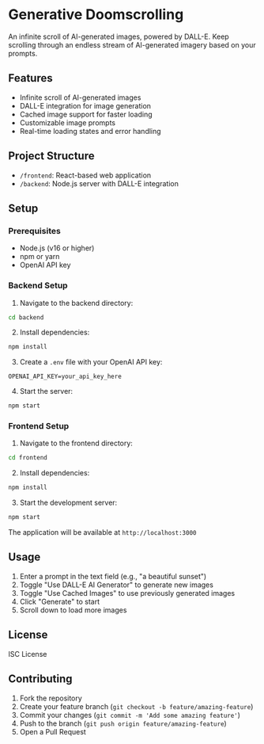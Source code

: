 # Generative Doomscrolling

An infinite scroll of AI-generated images, powered by DALL-E. Keep scrolling through an endless stream of AI-generated imagery based on your prompts.

## Features

- Infinite scroll of AI-generated images
- DALL-E integration for image generation
- Cached image support for faster loading
- Customizable image prompts
- Real-time loading states and error handling

## Project Structure

- `/frontend`: React-based web application
- `/backend`: Node.js server with DALL-E integration

## Setup

### Prerequisites

- Node.js (v16 or higher)
- npm or yarn
- OpenAI API key

### Backend Setup

1. Navigate to the backend directory:
```bash
cd backend
```

2. Install dependencies:
```bash
npm install
```

3. Create a `.env` file with your OpenAI API key:
```
OPENAI_API_KEY=your_api_key_here
```

4. Start the server:
```bash
npm start
```

### Frontend Setup

1. Navigate to the frontend directory:
```bash
cd frontend
```

2. Install dependencies:
```bash
npm install
```

3. Start the development server:
```bash
npm start
```

The application will be available at `http://localhost:3000`

## Usage

1. Enter a prompt in the text field (e.g., "a beautiful sunset")
2. Toggle "Use DALL-E AI Generator" to generate new images
3. Toggle "Use Cached Images" to use previously generated images
4. Click "Generate" to start
5. Scroll down to load more images

## License

ISC License

## Contributing

1. Fork the repository
2. Create your feature branch (`git checkout -b feature/amazing-feature`)
3. Commit your changes (`git commit -m 'Add some amazing feature'`)
4. Push to the branch (`git push origin feature/amazing-feature`)
5. Open a Pull Request 